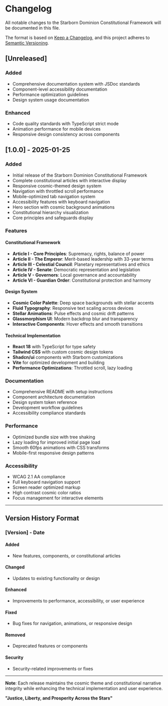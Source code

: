 # Changelog

All notable changes to the Starborn Dominion Constitutional Framework will be documented in this file.

The format is based on [Keep a Changelog](https://keepachangelog.com/en/1.0.0/),
and this project adheres to [Semantic Versioning](https://semver.org/spec/v2.0.0.html).

## [Unreleased]

### Added
- Comprehensive documentation system with JSDoc standards
- Component-level accessibility documentation
- Performance optimization guidelines
- Design system usage documentation

### Enhanced
- Code quality standards with TypeScript strict mode
- Animation performance for mobile devices
- Responsive design consistency across components

## [1.0.0] - 2025-01-25

### Added
- Initial release of the Starborn Dominion Constitutional Framework
- Complete constitutional articles with interactive display
- Responsive cosmic-themed design system
- Navigation with throttled scroll performance
- Mobile-optimized tab navigation system
- Accessibility features with keyboard navigation
- Hero section with cosmic background animations
- Constitutional hierarchy visualization
- Core principles and safeguards display

### Features
#### Constitutional Framework
- **Article I - Core Principles**: Supremacy, rights, balance of power
- **Article II - The Emperor**: Merit-based leadership with 33-year terms
- **Article III - Celestial Council**: Planetary representatives and ethics
- **Article IV - Senate**: Democratic representation and legislation
- **Article V - Governors**: Local governance and accountability
- **Article VI - Guardian Order**: Constitutional protection and harmony

#### Design System
- **Cosmic Color Palette**: Deep space backgrounds with stellar accents
- **Fluid Typography**: Responsive text scaling across devices
- **Stellar Animations**: Pulse effects and cosmic drift patterns
- **Glassmorphism UI**: Modern backdrop blur and transparency
- **Interactive Components**: Hover effects and smooth transitions

#### Technical Implementation
- **React 18** with TypeScript for type safety
- **Tailwind CSS** with custom cosmic design tokens
- **Shadcn/ui** components with Starborn customizations
- **Vite** for optimized development and building
- **Performance Optimizations**: Throttled scroll, lazy loading

### Documentation
- Comprehensive README with setup instructions
- Component architecture documentation
- Design system token reference
- Development workflow guidelines
- Accessibility compliance standards

### Performance
- Optimized bundle size with tree shaking
- Lazy loading for improved initial page load
- Smooth 60fps animations with CSS transforms
- Mobile-first responsive design patterns

### Accessibility
- WCAG 2.1 AA compliance
- Full keyboard navigation support
- Screen reader optimized markup
- High contrast cosmic color ratios
- Focus management for interactive elements

---

## Version History Format

### [Version] - Date
#### Added
- New features, components, or constitutional articles

#### Changed  
- Updates to existing functionality or design

#### Enhanced
- Improvements to performance, accessibility, or user experience

#### Fixed
- Bug fixes for navigation, animations, or responsive design

#### Removed
- Deprecated features or components

#### Security
- Security-related improvements or fixes

---

**Note**: Each release maintains the cosmic theme and constitutional narrative integrity while enhancing the technical implementation and user experience.

**"Justice, Liberty, and Prosperity Across the Stars"**